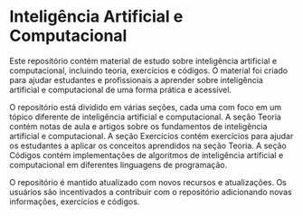 # Inteligência Artificial e Computacional

Este repositório contém material de estudo sobre inteligência artificial e computacional, incluindo teoria, exercícios e códigos. O material foi criado para ajudar estudantes e profissionais a aprender sobre inteligência artificial e computacional de uma forma prática e acessível.

O repositório está dividido em várias seções, cada uma com foco em um tópico diferente de inteligência artificial e computacional. A seção Teoria contém notas de aula e artigos sobre os fundamentos de inteligência artificial e computacional. A seção Exercícios contém exercícios para ajudar os estudantes a aplicar os conceitos aprendidos na seção Teoria. A seção Códigos contém implementações de algoritmos de inteligência artificial e computacional em diferentes linguagens de programação.

O repositório é mantido atualizado com novos recursos e atualizações. Os usuários são incentivados a contribuir com o repositório adicionando novas informações, exercícios e códigos.
